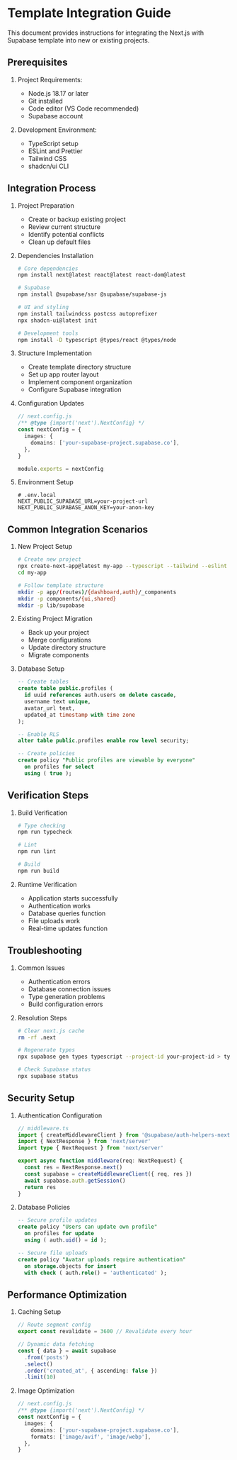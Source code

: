 # Template Integration Guide

This document provides instructions for integrating the Next.js with Supabase template into new or existing projects.

## Prerequisites

1. Project Requirements:
   - Node.js 18.17 or later
   - Git installed
   - Code editor (VS Code recommended)
   - Supabase account

2. Development Environment:
   - TypeScript setup
   - ESLint and Prettier
   - Tailwind CSS
   - shadcn/ui CLI

## Integration Process

1. Project Preparation
   - Create or backup existing project
   - Review current structure
   - Identify potential conflicts
   - Clean up default files

2. Dependencies Installation
   ```bash
   # Core dependencies
   npm install next@latest react@latest react-dom@latest
   
   # Supabase
   npm install @supabase/ssr @supabase/supabase-js
   
   # UI and styling
   npm install tailwindcss postcss autoprefixer
   npx shadcn-ui@latest init
   
   # Development tools
   npm install -D typescript @types/react @types/node
   ```

3. Structure Implementation
   - Create template directory structure
   - Set up app router layout
   - Implement component organization
   - Configure Supabase integration

4. Configuration Updates
   ```typescript
   // next.config.js
   /** @type {import('next').NextConfig} */
   const nextConfig = {
     images: {
       domains: ['your-supabase-project.supabase.co'],
     },
   }
   
   module.exports = nextConfig
   ```

5. Environment Setup
   ```env
   # .env.local
   NEXT_PUBLIC_SUPABASE_URL=your-project-url
   NEXT_PUBLIC_SUPABASE_ANON_KEY=your-anon-key
   ```

## Common Integration Scenarios

1. New Project Setup
   ```bash
   # Create new project
   npx create-next-app@latest my-app --typescript --tailwind --eslint
   cd my-app
   
   # Follow template structure
   mkdir -p app/(routes)/{dashboard,auth}/_components
   mkdir -p components/{ui,shared}
   mkdir -p lib/supabase
   ```

2. Existing Project Migration
   - Back up your project
   - Merge configurations
   - Update directory structure
   - Migrate components

3. Database Setup
   ```sql
   -- Create tables
   create table public.profiles (
     id uuid references auth.users on delete cascade,
     username text unique,
     avatar_url text,
     updated_at timestamp with time zone
   );
   
   -- Enable RLS
   alter table public.profiles enable row level security;
   
   -- Create policies
   create policy "Public profiles are viewable by everyone"
     on profiles for select
     using ( true );
   ```

## Verification Steps

1. Build Verification
   ```bash
   # Type checking
   npm run typecheck
   
   # Lint
   npm run lint
   
   # Build
   npm run build
   ```

2. Runtime Verification
   - Application starts successfully
   - Authentication works
   - Database queries function
   - File uploads work
   - Real-time updates function

## Troubleshooting

1. Common Issues
   - Authentication errors
   - Database connection issues
   - Type generation problems
   - Build configuration errors

2. Resolution Steps
   ```bash
   # Clear next.js cache
   rm -rf .next
   
   # Regenerate types
   npx supabase gen types typescript --project-id your-project-id > types/supabase.ts
   
   # Check Supabase status
   npx supabase status
   ```

## Security Setup

1. Authentication Configuration
   ```typescript
   // middleware.ts
   import { createMiddlewareClient } from '@supabase/auth-helpers-nextjs'
   import { NextResponse } from 'next/server'
   import type { NextRequest } from 'next/server'
   
   export async function middleware(req: NextRequest) {
     const res = NextResponse.next()
     const supabase = createMiddlewareClient({ req, res })
     await supabase.auth.getSession()
     return res
   }
   ```

2. Database Policies
   ```sql
   -- Secure profile updates
   create policy "Users can update own profile"
     on profiles for update
     using ( auth.uid() = id );
   
   -- Secure file uploads
   create policy "Avatar uploads require authentication"
     on storage.objects for insert
     with check ( auth.role() = 'authenticated' );
   ```

## Performance Optimization

1. Caching Setup
   ```typescript
   // Route segment config
   export const revalidate = 3600 // Revalidate every hour
   
   // Dynamic data fetching
   const { data } = await supabase
     .from('posts')
     .select()
     .order('created_at', { ascending: false })
     .limit(10)
   ```

2. Image Optimization
   ```typescript
   // next.config.js
   /** @type {import('next').NextConfig} */
   const nextConfig = {
     images: {
       domains: ['your-supabase-project.supabase.co'],
       formats: ['image/avif', 'image/webp'],
     },
   }
   ```
``` 